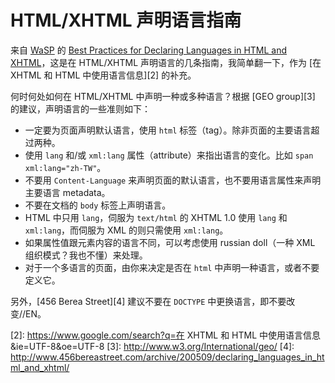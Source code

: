 # HTML/XHTML 声明语言指南

来自 [WaSP][0] 的 [Best Practices for Declaring Languages in HTML and XHTML][1]，这是在 HTML/XHTML 声明语言的几条指南，我简单翻一下，作为 [在 XHTML 和 HTML 中使用语言信息][2] 的补充。

何时何处如何在 HTML/XHTML 中声明一种或多种语言？根据 [GEO group][3] 的建议，声明语言的一些准则如下：

- 一定要为页面声明默认语言，使用 `html` 标签（tag）。除非页面的主要语言超过两种。
- 使用 `lang` 和/或 `xml:lang` 属性（attribute）来指出语言的变化。比如 `span xml:lang="zh-TW"`。
- 不要用 `Content-Language` 来声明页面的默认语言，也不要用语言属性来声明主要语言 metadata。
- 不要在文档的 `body` 标签上声明语言。
- HTML 中只用 `lang`，伺服为 `text/html` 的 XHTML 1.0 使用 `lang` 和 `xml:lang`，而伺服为 XML 的则只需使用 `xml:lang`。
- 如果属性值跟元素内容的语言不同，可以考虑使用 russian doll（一种 XML 组织模式？我也不懂）来处理。
- 对于一个多语言的页面，由你来决定是否在 `html` 中声明一种语言，或者不要定义它。

另外，[456 Berea Street][4] 建议不要在 `DOCTYPE` 中更换语言，即不要改变//EN。

[0]: http://www.webstandards.org/
[1]: http://www.webstandards.org/buzz/archive/2005_09.html#a000558

[2]: https://www.google.com/search?q=在 XHTML 和 HTML 中使用语言信息&ie=UTF-8&oe=UTF-8
[3]: http://www.w3.org/International/geo/
[4]: http://www.456bereastreet.com/archive/200509/declaring_languages_in_html_and_xhtml/
